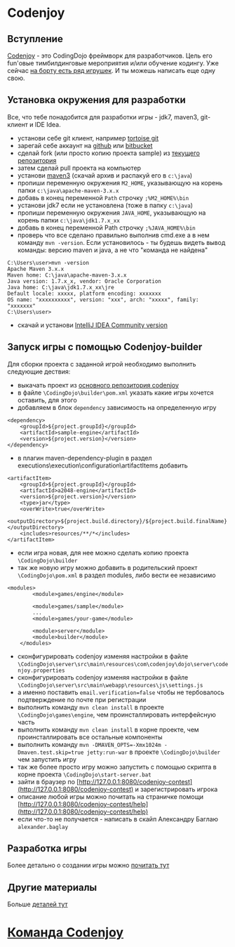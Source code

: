 Codenjoy
==============

Вступление
--------------
[Codenjoy](http://codenjoy.com) - это CodingDojo фреймворк для разработчиков. Цель его fun'овые
тимбилдинговые мероприятия и/или обучение кодингу.
Уже сейчас [на борту есть ряд игрушек](http://codenjoy.com/codenjoy-contest).
И ты можешь написать еще одну свою.

Установка окружения для разработки
--------------
Все, что тебе понадобится для разработки игры - jdk7, maven3, git-клиент и IDE Idea.

- установи себе git клиент, например [tortoise git](https://code.google.com/p/tortoisegit/)
- зарегай себе аккаунт на [github](http://github.com) или [bitbucket](http://bitbucket.org)
- сделай fork (или просто копию проекта sample) из [текущего репозитория](https://github.com/codenjoyme/codenjoy-game)
- затем сделай pull проекта на компьютер
- установи [maven3](https://maven.apache.org/download.cgi) (скачай архив и распакуй его в `c:\java`)
- пропиши переменную окружения `M2_HOME`, указывающую на корень папки `c:\java\apache-maven-3.x.x`
- добавь в конец переменной `Path` строчку `;%M2_HOME%\bin`
- установи jdk7 если не установлена (тоже в папку `c:\java`)
- пропиши переменную окружения `JAVA_HOME`, указывающую на корень папки `c:\java\jdk1.7.x_xx`
- добавь в конец переменной Path строчку `;%JAVA_HOME%\bin`
- проверь что все сделано правильно выполнив cmd.exe а в нем команду `mvn -version`.
Если установилось - ты будешь видеть вывод команды: версию maven и java, а не что "команда не найдена"
```
C:\Users\user>mvn -version
Apache Maven 3.x.x
Maven home: C:\java\apache-maven-3.x.x
Java version: 1.7.x_x, vendor: Oracle Corporation
Java home: C:\java\jdk1.7.x_xx\jre
Default locale: xxxxx, platform encoding: xxxxxxx
OS name: "xxxxxxxxxx", version: "xxx", arch: "xxxxx", family: "xxxxxxx"
C:\Users\user>
```
- скачай и установи [IntelliJ IDEA Community version](https://www.jetbrains.com/idea/download/)

Запуск игры c помощью Codenjoy-builder
--------------

Для сборки проекта с заданной игрой необходимо выполнить следующие дествия:

- выкачать проект из [основного репозитория codenjoy](https://github.com/codenjoyme/codenjoy)
- в файле `\CodingDojo\builder\pom.xml` указать какие игры хочется оставить, для этого
- добавляем в блок `dependency` зависимость на определенную игру
```
<dependency>
    <groupId>${project.groupId}</groupId>
    <artifactId>sample-engine</artifactId>
    <version>${project.version}</version>
</dependency>
```
- в плагин maven-dependency-plugin в раздел executions\execution\configuration\artifactItems добавить
```
<artifactItem>
    <groupId>${project.groupId}</groupId>
    <artifactId>a2048-engine</artifactId>
    <version>${project.version}</version>
    <type>jar</type>
    <overWrite>true</overWrite>
    <outputDirectory>${project.build.directory}/${project.build.finalName}</outputDirectory>
    <includes>resources/**/*</includes>
</artifactItem>
```
- если игра новая, для нее можно сделать копию проекта `\CodingDojo\builder`
- так же новую игру можно добавить в родительский проект `\CodingDojo\pom.xml` в раздел modules, либо вести ее независимо
```
<modules>
        <module>games/engine</module>

        <module>games/sample</module>
        ...
        <module>games/your-game</module>

        <module>server</module>
        <module>builder</module>
    </modules>
```
- сконфигурировать codenjoy изменяя настройки в файле `\CodingDojo\server\src\main\resources\com\codenjoy\dojo\server\codenjoy.properties`
- сконфигурировать codenjoy изменяя настройки в файле `\CodingDojo\server\src\main\webapp\resources\js\settings.js`
- а именно поставить `email.verification=false` чтобы не тербовалось подтверждение по почте при регистрации
- выполнить команду `mvn clean install` в проекте `\CodingDojo\games\engine`, чем проинсталлировать интерфейсную часть
- выполнить команду `mvn clean install` в корне проекте, чем проинсталлировать все остальные компоненты
- выполнить команду `mvn -DMAVEN_OPTS=-Xmx1024m -Dmaven.test.skip=true jetty:run-war` в проекте `\CodingDojo\builder` чем запустить игру
- так же более просто игру можно запустить с помощью скрипта в корне проекта `\CodingDojo\start-server.bat`
- зайти в браузер по [http://127.0.0.1:8080/codenjoy-contest](http://127.0.0.1:8080/codenjoy-contest) и зарегистрировать игрока
- описание любой игры можно почитать на страничке помощи [http://127.0.0.1:8080/codenjoy-contest/help](http://127.0.0.1:8080/codenjoy-contest/help)
- если что-то не получается - написать в скайп Александру Баглаю `alexander.baglay`

Разработка игры
--------------
Более детально о создании игры можно [почитать тут](https://github.com/codenjoyme/codenjoy-game)

Другие материалы
--------------
Больше [деталей тут](https://github.com/codenjoyme/codenjoy)

[Команда Codenjoy](http://codenjoy.com/portal/?page_id=51)
===========